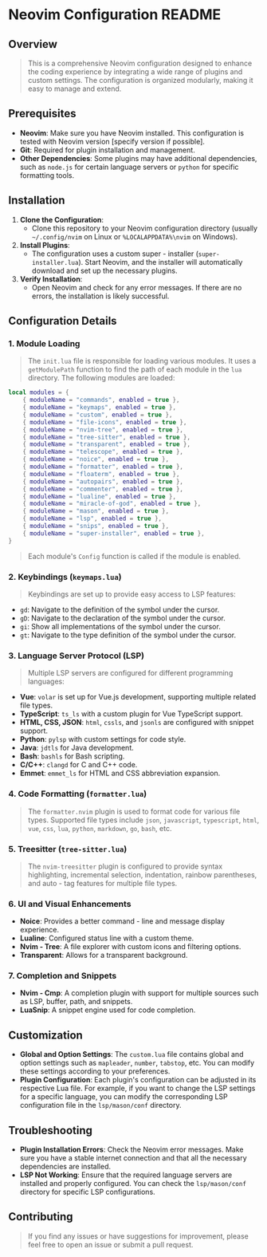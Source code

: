 # Neovim Configuration README

## Overview

> This is a comprehensive Neovim configuration designed to enhance the
> coding experience by integrating a wide range of plugins and custom
> settings. The configuration is organized modularly, making it easy to
> manage and extend.

## Prerequisites

- **Neovim**: Make sure you have Neovim installed. This configuration is tested with Neovim version [specify version if possible].
- **Git**: Required for plugin installation and management.
- **Other Dependencies**: Some plugins may have additional dependencies, such as `node.js` for certain language servers or `python` for specific formatting tools.

## Installation

1. **Clone the Configuration**:
   - Clone this repository to your Neovim configuration directory (usually `~/.config/nvim` on Linux or `%LOCALAPPDATA%\nvim` on Windows).
2. **Install Plugins**:
   - The configuration uses a custom super - installer (`super-installer.lua`). Start Neovim, and the installer will automatically download and set up the necessary plugins.
3. **Verify Installation**:
   - Open Neovim and check for any error messages. If there are no errors, the installation is likely successful.

## Configuration Details

### 1. Module Loading

> The `init.lua` file is responsible for loading various modules. It uses
> a `getModulePath` function to find the path of each module in the `lua`
> directory. The following modules are loaded:

```lua
local modules = {
    { moduleName = "commands", enabled = true },
    { moduleName = "keymaps", enabled = true },
    { moduleName = "custom", enabled = true },
    { moduleName = "file-icons", enabled = true },
    { moduleName = "nvim-tree", enabled = true },
    { moduleName = "tree-sitter", enabled = true },
    { moduleName = "transparent", enabled = true },
    { moduleName = "telescope", enabled = true },
    { moduleName = "noice", enabled = true },
    { moduleName = "formatter", enabled = true },
    { moduleName = "floaterm", enabled = true },
    { moduleName = "autopairs", enabled = true },
    { moduleName = "commenter", enabled = true },
    { moduleName = "lualine", enabled = true },
    { moduleName = "miracle-of-god", enabled = true },
    { moduleName = "mason", enabled = true },
    { moduleName = "lsp", enabled = true },
    { moduleName = "snips", enabled = true },
    { moduleName = "super-installer", enabled = true },
}
```

> Each module's `Config` function is called if the module is enabled.

### 2. Keybindings (`keymaps.lua`)

> Keybindings are set up to provide easy access to LSP features:

- `gd`: Navigate to the definition of the symbol under the cursor.
- `gD`: Navigate to the declaration of the symbol under the cursor.
- `gi`: Show all implementations of the symbol under the cursor.
- `gt`: Navigate to the type definition of the symbol under the cursor.

### 3. Language Server Protocol (LSP)

> Multiple LSP servers are configured for different programming languages:

- **Vue**: `volar` is set up for Vue.js development, supporting multiple related file types.
- **TypeScript**: `ts_ls` with a custom plugin for Vue TypeScript support.
- **HTML, CSS, JSON**: `html`, `cssls`, and `jsonls` are configured with snippet support.
- **Python**: `pylsp` with custom settings for code style.
- **Java**: `jdtls` for Java development.
- **Bash**: `bashls` for Bash scripting.
- **C/C++**: `clangd` for C and C++ code.
- **Emmet**: `emmet_ls` for HTML and CSS abbreviation expansion.

### 4. Code Formatting (`formatter.lua`)

> The `formatter.nvim` plugin is used to format code for various file
> types. Supported file types include `json`, `javascript`, `typescript`,
> `html`, `vue`, `css`, `lua`, `python`, `markdown`, `go`, `bash`, etc.

### 5. Treesitter (`tree-sitter.lua`)

> The `nvim-treesitter` plugin is configured to provide syntax highlighting,
> incremental selection, indentation, rainbow parentheses, and auto - tag
> features for multiple file types.

### 6. UI and Visual Enhancements

- **Noice**: Provides a better command - line and message display experience.
- **Lualine**: Configured status line with a custom theme.
- **Nvim - Tree**: A file explorer with custom icons and filtering options.
- **Transparent**: Allows for a transparent background.

### 7. Completion and Snippets

- **Nvim - Cmp**: A completion plugin with support for multiple sources such as LSP, buffer, path, and snippets.
- **LuaSnip**: A snippet engine used for code completion.

## Customization

- **Global and Option Settings**: The `custom.lua` file contains global and option settings such as `mapleader`, `number`, `tabstop`, etc. You can modify these settings according to your preferences.
- **Plugin Configuration**: Each plugin's configuration can be adjusted in its respective Lua file. For example, if you want to change the LSP settings for a specific language, you can modify the corresponding LSP configuration file in the `lsp/mason/conf` directory.

## Troubleshooting

- **Plugin Installation Errors**: Check the Neovim error messages. Make sure you have a stable internet connection and that all the necessary dependencies are installed.
- **LSP Not Working**: Ensure that the required language servers are installed and properly configured. You can check the `lsp/mason/conf` directory for specific LSP configurations.

## Contributing

> If you find any issues or have suggestions for improvement, please feel free
> to open an issue or submit a pull request.
